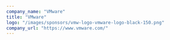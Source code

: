 ```yaml
---
company_name: "VMware"
title: "VMware"
logo: "/images/sponsors/vmw-logo-vmware-logo-black-150.png"
company_url: "https://www.vmware.com/"
---
```

